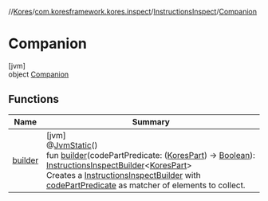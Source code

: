 //[Kores](../../../../index.md)/[com.koresframework.kores.inspect](../../index.md)/[InstructionsInspect](../index.md)/[Companion](index.md)

# Companion

[jvm]\
object [Companion](index.md)

## Functions

| Name | Summary |
|---|---|
| [builder](builder.md) | [jvm]<br>@[JvmStatic](https://kotlinlang.org/api/latest/jvm/stdlib/kotlin.jvm/-jvm-static/index.html)()<br>fun [builder](builder.md)(codePartPredicate: ([KoresPart](../../../com.koresframework.kores/-kores-part/index.md)) -> [Boolean](https://kotlinlang.org/api/latest/jvm/stdlib/kotlin/-boolean/index.html)): [InstructionsInspectBuilder](../../-instructions-inspect-builder/index.md)<[KoresPart](../../../com.koresframework.kores/-kores-part/index.md)><br>Creates a [InstructionsInspectBuilder](../../-instructions-inspect-builder/index.md) with [codePartPredicate](builder.md) as matcher of elements to collect. |
